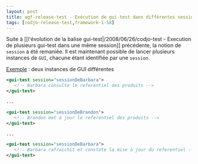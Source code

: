 ```yaml
---
layout: post
title: agf-release-test - Exécution de gui-test dans différentes sessions
tags: [codjo-release-test,framework-1-58]
---
```

Suite à [[l'évolution de la balise gui-test|/2008/06/26/codjo-test - Execution de plusieurs gui-test dans une même session]] précédente, la notion de ```session``` a été remaniée.
Il est maintenant possible de lancer plusieurs instances de ```GUI```, chacune étant identifiée par une ```session```.

<u>Exemple</u> : deux instances de GUI différentes
```xml
<gui-test session="sessionDeBarbara">
   <!-- Barbara consulte le referentiel des produits -->
</gui-test>

...

<gui-test session="sessionDeBrandon">
   <!-- Brandon met à jour le referentiel des produits -->
</gui-test>

...

<gui-test session="sessionDeBarbara">
   <!-- Barbara rafraichit et constate la mise à jour du referentiel -->
</gui-test>
```